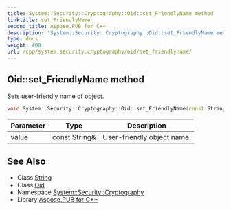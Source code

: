 ```yaml
---
title: System::Security::Cryptography::Oid::set_FriendlyName method
linktitle: set_FriendlyName
second_title: Aspose.PUB for C++
description: 'System::Security::Cryptography::Oid::set_FriendlyName method. Sets user-friendly name of object in C++.'
type: docs
weight: 400
url: /cpp/system.security.cryptography/oid/set_friendlyname/
---
```

## Oid::set_FriendlyName method


Sets user-friendly name of object.

```cpp
void System::Security::Cryptography::Oid::set_FriendlyName(const String &value)
```


| Parameter | Type | Description |
| --- | --- | --- |
| value | const String\& | User-friendly object name. |

## See Also

* Class [String](../../../system/string/)
* Class [Oid](../)
* Namespace [System::Security::Cryptography](../../)
* Library [Aspose.PUB for C++](../../../)

